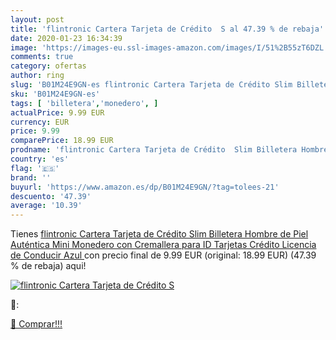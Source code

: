```yaml
---
layout: post
title: 'flintronic Cartera Tarjeta de Crédito  S al 47.39 % de rebaja'
date: 2020-01-23 16:34:39
image: 'https://images-eu.ssl-images-amazon.com/images/I/51%2B55zT6DZL._SL200_.jpg'
comments: true
category: ofertas
author: ring
slug: 'B01M24E9GN-es flintronic Cartera Tarjeta de Crédito Slim Billetera...'
sku: 'B01M24E9GN-es'
tags: [ 'billetera','monedero', ]
actualPrice: 9.99 EUR
currency: EUR
price: 9.99
comparePrice: 18.99 EUR
prodname: 'flintronic Cartera Tarjeta de Crédito  Slim Billetera Hombre de Piel Auténtica  Mini Monedero con Cremallera para ID  Tarjetas Crédito  Licencia de Conducir  Azul '
country: 'es'
flag: '🇪🇸'
brand: ''
buyurl: 'https://www.amazon.es/dp/B01M24E9GN/?tag=tolees-21'
descuento: '47.39'
average: '10.39'
---
```


Tienes [flintronic Cartera Tarjeta de Crédito  Slim Billetera Hombre de Piel Auténtica  Mini Monedero con Cremallera para ID  Tarjetas Crédito  Licencia de Conducir  Azul ](https://www.amazon.es/dp/B01M24E9GN/?tag=tolees-21) con precio final de  9.99 EUR (original: 18.99 EUR) (47.39 %  de rebaja) aqui!

[![flintronic Cartera Tarjeta de Crédito  S](https://images-eu.ssl-images-amazon.com/images/I/51%2B55zT6DZL._SL200_.jpg)](https://www.amazon.es/dp/B01M24E9GN/?tag=tolees-21)

🔎:


[🛒 Comprar!!!](https://www.amazon.es/dp/B01M24E9GN/?tag=tolees-21)
